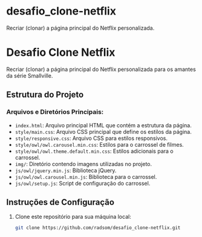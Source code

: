 # desafio_clone-netflix
Recriar (clonar) a página principal do Netflix personalizada.

# Desafio Clone Netflix

Recriar (clonar) a página principal do Netflix personalizada para os amantes da série Smallville.

## Estrutura do Projeto

### Arquivos e Diretórios Principais:

- `index.html`: Arquivo principal HTML que contém a estrutura da página.
- `style/main.css`: Arquivo CSS principal que define os estilos da página.
- `style/responsive.css`: Arquivo CSS para estilos responsivos.
- `style/owl/owl.carousel.min.css`: Estilos para o carrossel de filmes.
- `style/owl/owl.theme.default.min.css`: Estilos adicionais para o carrossel.
- `img/`: Diretório contendo imagens utilizadas no projeto.
- `js/owl/jquery.min.js`: Biblioteca jQuery.
- `js/owl/owl.carousel.min.js`: Biblioteca para o carrossel.
- `js/owl/setup.js`: Script de configuração do carrossel.

## Instruções de Configuração

1. Clone este repositório para sua máquina local:
   ```sh
   git clone https://github.com/radsom/desafio_clone-netflix.git
